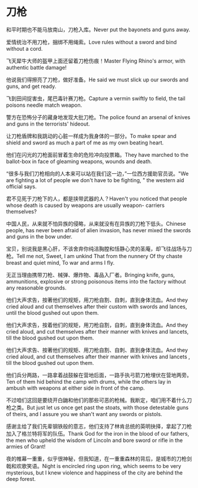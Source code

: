 # 刀枪

<p><span class="chinese">和平时期也不能马放南山，刀枪入库。</span><span class="english">Never put the bayonets and guns away.</span></p>

<p><span class="chinese">爱情统治不用刀枪，捆绑不用绳索。</span><span class="english">Love rules without a sword and bind without a cord.</span></p>

<p><span class="chinese">飞天犀牛大师的盔甲上面还留着刀枪伤痕！</span><span class="english">Master Flying Rhino's armor, with authentic battle damage!</span></p>

<p><span class="chinese">他说我们得擦亮了刀枪，做好准备。</span><span class="english">He said we must slick up our swords and guns, and get ready.</span></p>

<p><span class="chinese">飞到田间捉害虫，尾巴毒针赛刀枪。</span><span class="english">Capture a vermin swiftly to field, the tail poisons needle match weapon.</span></p>

<p><span class="chinese">警方在恐怖分子的藏身地发现大批刀枪。</span><span class="english">The police found an arsenal of knives and guns in the terrorists' hideout.</span></p>

<p><span class="chinese">让刀枪盾牌和我跳动的心脏一样成为我身体的一部分。</span><span class="english">To make spear and shield and sword as much a part of me as my own beating heart.</span></p>

<p><span class="chinese">他们在闪光的刀枪面前冒着生命的危险冲向投票箱。</span><span class="english">They have marched to the ballot-box in face of gleaming weapons, wounds and death.</span></p>

<p><span class="chinese">“很多与我们刀枪相向的人本来可以站在我们这一边，”一位西方援助官员说。</span><span class="english">"We are fighting a lot of people we don't have to be fighting, " the western aid official says.</span></p>

<p><span class="chinese">君不见死于刀枪下的人，都是挟带武器的人？</span><span class="english">Haven't you noticed that people whose death is caused by weapons are usually weapon- carriers themselves?</span></p>

<p><span class="chinese">中国人民，从来就不怕异族的侵略，从来就没有在异族的刀枪下低头。</span><span class="english">Chinese people, has never been afraid of alien invasion, has never mixed the swords and guns in the bow under.</span></p>

<p><span class="chinese">宝贝，别说我是黑心肝，不该舍弃你纯洁胸膛和恬静心灵的圣庵，却飞往战场与刀枪。</span><span class="english">Tell me not, Sweet, I am unkind That from the nunnery Of thy chaste breast and quiet mind, To war and arms I fly.</span></p>

<p><span class="chinese">无正当理由携带刀枪、械弹、爆炸物、毒品入厂者。</span><span class="english">Bringing knife, guns, ammunitions, explosive or strong poisonous items into the factory without any reasonable grounds.</span></p>

<p><span class="chinese">他们大声求告，按著他们的规矩，用刀枪自割、自刺，直到身体流血。</span><span class="english">And they cried aloud and cut themselves after their custom with swords and lances, until the blood gushed out upon them.</span></p>

<p><span class="chinese">他们大声求告，按着他们的规矩，用刀枪自割，自刺，直到身体流血。</span><span class="english">And they cried aloud, and cut themselves after their manner with knives and lancets, till the blood gushed out upon them.</span></p>

<p><span class="chinese">他们大声求告、按著他们的规矩、用刀枪自割、自刺、直到身体流血。</span><span class="english">And they cried aloud, and cut themselves after their manner with knives and lancets , till the blood gushed out upon them.</span></p>

<p><span class="chinese">他们兵分两路，一路拿着战鼓躲在营地后面，一路手执弓箭刀枪埋伏在营地两旁。</span><span class="english">Ten of them hid behind the camp with drums, while the others lay in ambush with weapons at either side in front of the camp.</span></p>

<p><span class="chinese">不过咱们这回是要绕开白鼬和他们的那些可恶的枪械。我断定，咱们用不着什么刀枪之类。</span><span class="english">But just let us once get past the stoats, with those detestable guns of theirs, and I assure you we shan't want any swords or pistols.</span></p>

<p><span class="chinese">感谢主给了我们先辈钢铁般的意志，他们支持了林肯总统的英明抉择，拿起了刀枪加入了格兰特将军的队伍。</span><span class="english">Thank God for the iron in the blood of our fathers, the men who upheld the wisdom of Lincoln and bore sword or rifle in the armies of Grant!</span></p>

<p><span class="chinese">夜的帷幕一重重，似乎很神秘，但我知道，在一重重森林的背后，是城市的刀枪剑戟和欢歌笑语。</span><span class="english">Night is encircled ring upon ring, which seems to be very mysterious, but I knew violence and happiness of the city are behind the deep forest.</span></p>

